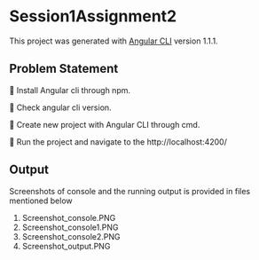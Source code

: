 # Session1Assignment2

This project was generated with [Angular CLI](https://github.com/angular/angular-cli) version 1.1.1.

## Problem Statement

 Install Angular cli through npm.

 Check angular cli version.

 Create new project with Angular CLI through cmd.

 Run the project and navigate to the http://localhost:4200/

## Output

Screenshots of console and the running output is provided in files mentioned below
1. Screenshot_console.PNG
2. Screenshot_console1.PNG
3. Screenshot_console2.PNG
4. Screenshot_output.PNG

